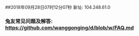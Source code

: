 ##2018年09月28日07时12分07秒 新址: 104.248.61.0
### 兔友常见问题及解答: https://github.com/wanggonging/d/blob/w/FAQ.md
